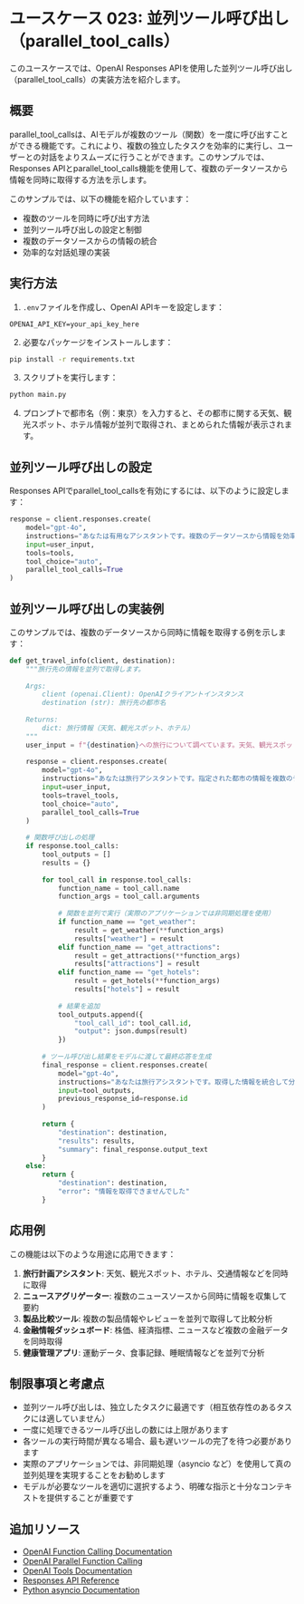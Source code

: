 # ユースケース 023: 並列ツール呼び出し（parallel_tool_calls）

このユースケースでは、OpenAI Responses APIを使用した並列ツール呼び出し（parallel_tool_calls）の実装方法を紹介します。

## 概要

parallel_tool_callsは、AIモデルが複数のツール（関数）を一度に呼び出すことができる機能です。これにより、複数の独立したタスクを効率的に実行し、ユーザーとの対話をよりスムーズに行うことができます。このサンプルでは、Responses APIとparallel_tool_calls機能を使用して、複数のデータソースから情報を同時に取得する方法を示します。

このサンプルでは、以下の機能を紹介しています：

- 複数のツールを同時に呼び出す方法
- 並列ツール呼び出しの設定と制御
- 複数のデータソースからの情報の統合
- 効率的な対話処理の実装

## 実行方法

1. `.env`ファイルを作成し、OpenAI APIキーを設定します：

```
OPENAI_API_KEY=your_api_key_here
```

2. 必要なパッケージをインストールします：

```bash
pip install -r requirements.txt
```

3. スクリプトを実行します：

```bash
python main.py
```

4. プロンプトで都市名（例：東京）を入力すると、その都市に関する天気、観光スポット、ホテル情報が並列で取得され、まとめられた情報が表示されます。

## 並列ツール呼び出しの設定

Responses APIでparallel_tool_callsを有効にするには、以下のように設定します：

```python
response = client.responses.create(
    model="gpt-4o",
    instructions="あなたは有用なアシスタントです。複数のデータソースから情報を効率的に取得して答えてください。",
    input=user_input,
    tools=tools,
    tool_choice="auto",
    parallel_tool_calls=True
)
```

## 並列ツール呼び出しの実装例

このサンプルでは、複数のデータソースから同時に情報を取得する例を示します：

```python
def get_travel_info(client, destination):
    """旅行先の情報を並列で取得します。
    
    Args:
        client (openai.Client): OpenAIクライアントインスタンス
        destination (str): 旅行先の都市名
        
    Returns:
        dict: 旅行情報（天気、観光スポット、ホテル）
    """
    user_input = f"{destination}への旅行について調べています。天気、観光スポット、ホテルについて教えてください。"
    
    response = client.responses.create(
        model="gpt-4o",
        instructions="あなたは旅行アシスタントです。指定された都市の情報を複数のデータソースから取得して提供してください。",
        input=user_input,
        tools=travel_tools,
        tool_choice="auto",
        parallel_tool_calls=True
    )
    
    # 関数呼び出しの処理
    if response.tool_calls:
        tool_outputs = []
        results = {}
        
        for tool_call in response.tool_calls:
            function_name = tool_call.name
            function_args = tool_call.arguments
            
            # 関数を並列で実行（実際のアプリケーションでは非同期処理を使用）
            if function_name == "get_weather":
                result = get_weather(**function_args)
                results["weather"] = result
            elif function_name == "get_attractions":
                result = get_attractions(**function_args)
                results["attractions"] = result
            elif function_name == "get_hotels":
                result = get_hotels(**function_args)
                results["hotels"] = result
            
            # 結果を追加
            tool_outputs.append({
                "tool_call_id": tool_call.id,
                "output": json.dumps(result)
            })
        
        # ツール呼び出し結果をモデルに渡して最終応答を生成
        final_response = client.responses.create(
            model="gpt-4o",
            instructions="あなたは旅行アシスタントです。取得した情報を統合して分かりやすく伝えてください。",
            input=tool_outputs,
            previous_response_id=response.id
        )
        
        return {
            "destination": destination,
            "results": results,
            "summary": final_response.output_text
        }
    else:
        return {
            "destination": destination,
            "error": "情報を取得できませんでした"
        }
```

## 応用例

この機能は以下のような用途に応用できます：

1. **旅行計画アシスタント**: 天気、観光スポット、ホテル、交通情報などを同時に取得
2. **ニュースアグリゲーター**: 複数のニュースソースから同時に情報を収集して要約
3. **製品比較ツール**: 複数の製品情報やレビューを並列で取得して比較分析
4. **金融情報ダッシュボード**: 株価、経済指標、ニュースなど複数の金融データを同時取得
5. **健康管理アプリ**: 運動データ、食事記録、睡眠情報などを並列で分析

## 制限事項と考慮点

- 並列ツール呼び出しは、独立したタスクに最適です（相互依存性のあるタスクには適していません）
- 一度に処理できるツール呼び出しの数には上限があります
- 各ツールの実行時間が異なる場合、最も遅いツールの完了を待つ必要があります
- 実際のアプリケーションでは、非同期処理（asyncio など）を使用して真の並列処理を実現することをお勧めします
- モデルが必要なツールを適切に選択するよう、明確な指示と十分なコンテキストを提供することが重要です

## 追加リソース

- [OpenAI Function Calling Documentation](https://platform.openai.com/docs/guides/function-calling)
- [OpenAI Parallel Function Calling](https://platform.openai.com/docs/guides/parallel-function-calling)
- [OpenAI Tools Documentation](https://platform.openai.com/docs/guides/tools)
- [Responses API Reference](https://platform.openai.com/docs/api-reference/responses)
- [Python asyncio Documentation](https://docs.python.org/3/library/asyncio.html)